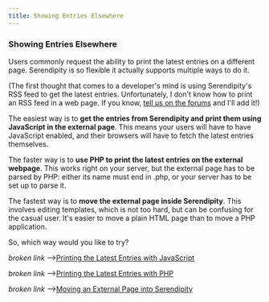 ```yaml
---
title: Showing Entries Elsewhere
---
```


### Showing Entries Elsewhere

Users commonly request the ability to print the latest entries on a different page. Serendipity is so flexible it actually supports multiple ways to do it.

(The first thought that comes to a developer's mind is using Serendipity's RSS feed to get the latest entries. Unfortunately, I don't know how to print an RSS feed in a web page. If you know, [tell us on the forums](http://board.s9y.org/) and I'll add it!)

The easiest way is to **get the entries from Serendipity and print them using JavaScript in the external page**. This means your users will have to have JavaScript enabled, and their browsers will have to fetch the latest entries themselves.

The faster way is to **use PHP to print the latest entries on the external webpage**. This works right on your server, but the external page has to be parsed by PHP: either its name must end in .php, or your server has to be set up to parse it.

The fastest way is to **move the external page inside Serendipity**. This involves editing templates, which is not too hard, but can be confusing for the casual user. It's easier to move a plain HTML page than to move a PHP application.

So, which way would you like to try?

*broken link* -->[Printing the Latest Entries with JavaScript](http://www.s9y.org/205.html)

*broken link* -->[Printing the Latest Entries with PHP](http://www.s9y.org/206.html)

*broken link* -->[Moving an External Page into Serendipity](http://www.s9y.org/207.html)